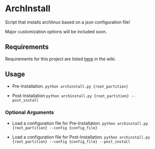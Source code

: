 # ArchInstall
Script that installs archlinux based on a json configuration file!

Major customization options will be included soon.

## Requirements
Requirements for this project are listed [here](https://github.com/xFadedxShadow/ArchInstall/wiki#requirements) in the wiki.

## Usage
- Pre-Installation.
```python archinstall.py {root_partition}```

- Post-Installation
```python archinstall.py {root_partition} --post_install```

### Optional Arguments
- Load a configuration file for Pre-Installation.
```python archinstall.py {root_partition} --config {config_file}```

- Load a configuration file for Post-Installation.
```python archinstall.py {root_partition} --config {config_file} --post_install```
